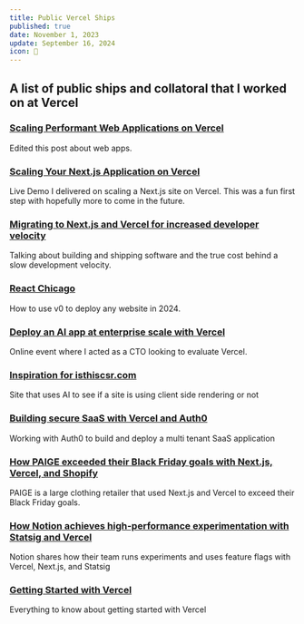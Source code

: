 ```yaml
---
title: Public Vercel Ships
published: true
date: November 1, 2023
update: September 16, 2024
icon: 🚀
---
```


## A list of public ships and collatoral that I worked on at Vercel

### [Scaling Performant Web Applications on Vercel](https://vercel.com/blog/building-secure-and-performant-web-applications-on-vercel)

Edited this post about web apps.

### [Scaling Your Next.js Application on Vercel](https://www.youtube.com/watch?v=z9cg0bWsRrg)

Live Demo I delivered on scaling a Next.js site on Vercel. This was a fun first step with hopefully more to come in the future.

### [Migrating to Next.js and Vercel for increased developer velocity](https://www.youtube.com/watch?v=w4fiW0yWgbA)

Talking about building and shipping software and the true cost behind a slow development velocity.

### [React Chicago](https://www.youtube.com/watch?v=dR2gFFmCHzo)

How to use v0 to deploy any website in 2024.

### [Deploy an AI app at enterprise scale with Vercel](https://www.youtube.com/watch?v=9h_dFCNSiQ4)

Online event where I acted as a CTO looking to evaluate Vercel.

### [Inspiration for isthiscsr.com](https://drew.tech/posts/idea-to-prod-in-34-minutes)

Site that uses AI to see if a site is using client side rendering or not

### [Building secure SaaS with Vercel and Auth0](https://www.youtube.com/watch?v=uHFDBtQYmzk)

Working with Auth0 to build and deploy a multi tenant SaaS application

### [How PAIGE exceeded their Black Friday goals with Next.js, Vercel, and Shopify](https://youtu.be/A2IVCYTXsYU)

PAIGE is a large clothing retailer that used Next.js and Vercel to exceed their Black Friday goals.

### [How Notion achieves high-performance experimentation with Statsig and Vercel](https://www.youtube.com/watch?v=x4-xXXJEDcY)

Notion shares how their team runs experiments and uses feature flags with Vercel, Next.js, and Statsig

### [Getting Started with Vercel](https://youtu.be/Y3_uznYnQRs)

Everything to know about getting started with Vercel
